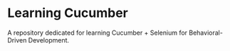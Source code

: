 # Learning Cucumber

A repository dedicated for learning Cucumber + Selenium for Behavioral-Driven Development.